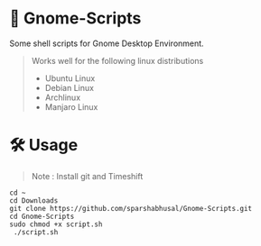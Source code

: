 # 📜 Gnome-Scripts
Some shell scripts for Gnome Desktop Environment.
> Works well for the following linux distributions
> - Ubuntu Linux
> - Debian Linux 
> - Archlinux
> - Manjaro Linux

# 🛠️ Usage
> Note : Install git and Timeshift

    cd ~
    cd Downloads
    git clone https://github.com/sparshabhusal/Gnome-Scripts.git
    cd Gnome-Scripts
    sudo chmod +x script.sh
     ./script.sh
